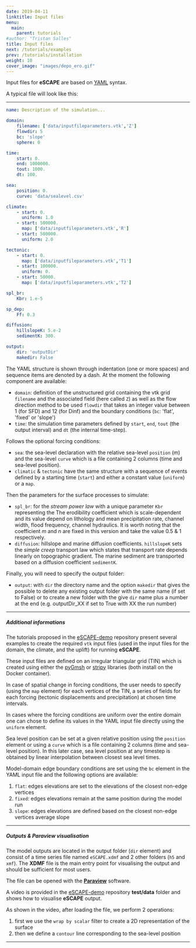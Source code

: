 ```yaml
---
date: 2019-04-11
linktitle: Input files
menu:
  main:
    parent: tutorials
#author: "Tristan Salles"
title: Input files
next: /tutorials/examples
prev: /tutorials/installation
weight: 10
cover_image: "images/depo_ero.gif"
---
```


Input files for **eSCAPE** are based on [YAML](https://circleci.com/blog/what-is-yaml-a-beginner-s-guide/) syntax.

A typical file will look like this:

***

```YAML
name: Description of the simulation...

domain:
    filename: ['data/inputfileparameters.vtk','Z']
    flowdir: 5
    bc: 'slope'
    sphere: 0

time:
    start: 0.
    end: 1000000.
    tout: 1000.
    dt: 100.

sea:
    position: 0.
    curve: 'data/sealevel.csv'

climate:
    - start: 0.
      uniform: 1.0
    - start: 500000.
      map: ['data/inputfileparameters.vtk','R']
    - start: 500000.
      uniform: 2.0

tectonic:
    - start: 0.
      map: ['data/inputfileparameters.vtk','T1']
    - start: 100000.
      uniform: 0.
    - start: 50000.
      map: ['data/inputfileparameters.vtk','T2']

spl_br:
    Kbr: 1.e-5

sp_dep:
    Ff: 0.3

diffusion:
    hillslopeK: 5.e-2
    sedimentK: 300.

output:
    dir: 'outputDir'
    makedir: False

```

The YAML structure is shown through indentation (one or more spaces) and sequence items are denoted by a dash. At the moment the following component are available:

+ `domain`: definition of the unstructured grid containing the vtk grid `filename` and the associated field (here called `Z`) as well as the flow direction method to be used `flowdir` that takes an integer value between 1 (for SFD) and 12 (for Dinf) and the boundary conditions (`bc`: 'flat', 'fixed' or 'slope')
+ `time`: the simulation time parameters defined by `start`, `end`, `tout` (the output interval) and `dt` (the internal time-step).

Follows the optional forcing conditions:

+ `sea`: the sea-level declaration with the relative sea-level `position` (m) and the sea-level `curve` which is a file containing 2 columns (time and sea-level position).
+ `climatic` & `tectonic` have the same structure with a sequence of events defined by a starting time (`start`) and either a constant value (`uniform`) or a `map`.

Then the parameters for the surface processes to simulate:

+ `spl_br`: for the _stream power law_ with a unique parameter `Kbr` representing the The erodibility coefficient which is scale-dependent and its value depend on lithology and mean precipitation rate, channel width, flood frequency, channel hydraulics. It is worth noting that the coefficient _m_ and _n_ are fixed in this version and take the value 0.5 & 1 respectively.
+ `diffusion`: hillslope and marine diffusion coefficients. `hillslopeK` sets the _simple creep_ transport law which states that transport rate depends linearly on topographic gradient. The marine sediment are transported based on a diffusion coefficient `sedimentK`.

Finally, you will need to specify the output folder:

+ `output`: with `dir` the directory name and the option `makedir` that gives the possible to delete any existing output folder with the same name (if set to False) or to create a new folder with the give `dir` name plus a number at the end (e.g. outputDir_XX if set to True with XX the run number)

***

##### Additional informations

The tutorials proposed in the [eSCAPE-demo](https://github.com/Geodels/eSCAPE-demo) repository present several examples to create the required `vtk` input files (used in the input files for the domain, the climate, and the uplift) for running **eSCAPE**.   

These input files are defined on an irregular triangular grid (TIN) which is created using either the [pyGmsh](https://pypi.org/project/pygmsh/) or [stripy](https://pypi.org/project/stripy/) libraries (both install on the Docker container).

In case of spatial change in forcing conditions, the user needs to specify (using the `map` element) for each vertices of the TIN, a series of fields for each forcing (tectonic displacements and precipitation) at chosen time intervals.

In cases where the forcing conditions are uniform over the entire domain one can chose to define its values in the YAML input file directly using the `uniform` element.

Sea level position can be set at a given relative position using the `position` element or using a `curve` which is a file containing 2 columns (time and sea-level position). In this later case, sea level position at any timestep is obtained by linear interpolation between closest sea level times.  

Model-domain edge boundary conditions are set using the `bc` element in the YAML input file and the following options are available:

1. `flat`: edges elevations are set to the elevations of the closest non-edge vertices
2. `fixed`: edges elevations remain at the same position during the model run  
3. `slope`: edges elevations are defined based on the closest non-edge vertices average slope

***


##### Outputs & Paraview visualisation

The model outputs are located in the output folder (`dir` element) and consist of a time series file named `eSCAPE.xdmf` and 2 other folders (`h5` and `xmf`). The **XDMF** file is the main entry point for visualising the output and should be sufficient for most users.

The file can be opened with the [**Paraview**](https://www.paraview.org/download/) software.

A video is provided in the [eSCAPE-demo](https://github.com/Geodels/eSCAPE-demo) repository **test/data** folder and shows how to visualise **eSCAPE** output.

As shown in the video, after loading the file, we perform 2 operations:

1. first we use the `wrap by scalar` filter to create a 2D representation of the surface
2. then we define a `contour` line corresponding to the sea-level position

***
